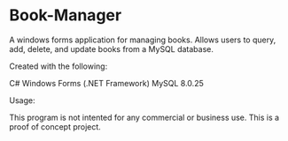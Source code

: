 # Book-Manager
A windows forms application for managing books. Allows users to query, add, delete, and update books from 
a MySQL database. 

Created with the following:

C#
Windows Forms (.NET Framework)
MySQL 8.0.25

Usage: 

This program is not intented for any commercial or business use. This is a proof of concept project.
